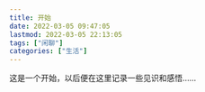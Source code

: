 ```yaml
---
title: 开始
date: 2022-03-05 09:47:05
lastmod: 2022-03-05 22:13:05
tags: ["闲聊"]
categories: ["生活"]
---
```


<!--more-->
这是一个开始，以后便在这里记录一些见识和感悟……